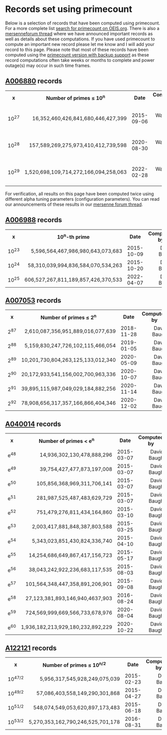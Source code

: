 # Records set using primecount

Below is a selection of records that have been computed using primecount. For a
more complete list [search for primecount on OEIS.org](https://oeis.org/search?q=primecount&language=english&go=Search).
There is also a [mersenneforum thread](https://www.mersenneforum.org/showthread.php?t=20473)
where we have announced important records as well as details about these computations.
If you have used primecount to compute an important new record please let me know
and I will add your record to this page. Please note that most of these records
have been computed using the
[primecount version with backup support](https://github.com/kimwalisch/primecount/tree/backup3#primecount-backup)
as these record computations often take weeks or months to complete and power
outage(s) may occur in such time frames.

## [A006880](https://oeis.org/A006880) records

<table>
  <tr align="center">
    <td><b>x</b></td>
    <td><b>Number of primes ≤ 10<sup>n</sup></b></td>
    <td><b>Date</b></td>
    <td><b>Computed by</b></td>
  </tr>
  <tr align="right">
    <td>10<sup>27</sup></td>
    <td>16,352,460,426,841,680,446,427,399</td>
    <td>2015-09-06</td>
    <td>Kim Walisch & David Baugh</td>
  </tr>
  <tr align="right">
    <td>10<sup>28</sup></td>
    <td>157,589,269,275,973,410,412,739,598</td>
    <td>2020-08-30</td>
    <td>Kim Walisch & David Baugh</td>
  </tr>
  <tr align="right">
    <td>10<sup>29</sup></td>
    <td>1,520,698,109,714,272,166,094,258,063</td>
    <td>2022-02-28</td>
    <td>Kim Walisch & David Baugh</td>
  </tr>
</table>

For verification, all results on this page have been computed twice using
different alpha tuning parameters (configuration parameters).
You can read our announcements of these results in our
[mersenne forum thread](https://mersenneforum.org/showthread.php?t=20473&page=3).

## [A006988](https://oeis.org/A006988) records

<table>
  <tr align="center">
    <td><b>x</b></td>
    <td><b>10<sup>n</sup>-th prime</b></td>
    <td><b>Date</b></td>
    <td><b>Computed by</b></td>
  </tr>
  <tr align="right">
    <td>10<sup>23</sup></td>
    <td>5,596,564,467,986,980,643,073,683</td>
    <td>2015-10-09</td>
    <td>David Baugh</td>
  </tr>
  <tr align="right">
    <td>10<sup>24</sup></td>
    <td>58,310,039,994,836,584,070,534,263</td>
    <td>2015-10-20</td>
    <td>David Baugh</td>
  </tr>
  <tr align="right">
    <td>10<sup>25</sup></td>
    <td>606,527,267,811,189,857,426,370,533</td>
    <td>2022-04-07</td>
    <td>David Baugh</td>
  </tr>
</table>

## [A007053](https://oeis.org/A007053) records

<table>
  <tr align="center">
    <td><b>x</b></td>
    <td><b>Number of primes ≤ 2<sup>n</sup></b></td>
    <td><b>Date</b></td>
    <td><b>Computed by</b></td>
  </tr>
  <tr align="right">
    <td>2<sup>87</sup></td>
    <td>2,610,087,356,951,889,016,077,639</td>
    <td>2018-11-28</td>
    <td>David Baugh</td>
  </tr>
  <tr align="right">
    <td>2<sup>88</sup></td>
    <td>5,159,830,247,726,102,115,466,054</td>
    <td>2019-01-05</td>
    <td>David Baugh</td>
  </tr>
  <tr align="right">
    <td>2<sup>89</sup></td>
    <td>10,201,730,804,263,125,133,012,340</td>
    <td>2020-05-09</td>
    <td>David Baugh</td>
  </tr>
  <tr align="right">
    <td>2<sup>90</sup></td>
    <td>20,172,933,541,156,002,700,963,336</td>
    <td>2020-10-07</td>
    <td>David Baugh</td>
  </tr>
  <tr align="right">
    <td>2<sup>91</sup></td>
    <td>39,895,115,987,049,029,184,882,256</td>
    <td>2020-11-14</td>
    <td>David Baugh</td>
  </tr>
  <tr align="right">
    <td>2<sup>92</sup></td>
    <td>78,908,656,317,357,166,866,404,346</td>
    <td>2020-12-02</td>
    <td>David Baugh</td>
  </tr>
</table>

## [A040014](https://oeis.org/A040014) records

<table>
  <tr align="center">
    <td><b>x</b></td>
    <td><b>Number of primes < e<sup>n</sup></b></td>
    <td><b>Date</b></td>
    <td><b>Computed by</b></td>
  </tr>
  <tr align="right">
    <td>e<sup>48</sup></td>
    <td>14,936,302,130,478,888,296</td>
    <td>2015-03-07</td>
    <td>David Baugh</td>
  </tr>
    <tr align="right">
    <td>e<sup>49</sup></td>
    <td>39,754,427,477,873,197,008</td>
    <td>2015-03-07</td>
    <td>David Baugh</td>
  </tr>
  <tr align="right">
    <td>e<sup>50</sup></td>
    <td>105,856,368,969,311,706,141</td>
    <td>2015-03-07</td>
    <td>David Baugh</td>
  </tr>
  <tr align="right">
    <td>e<sup>51</sup></td>
    <td>281,987,525,487,483,629,729</td>
    <td>2015-03-07</td>
    <td>David Baugh</td>
  </tr>
  <tr align="right">
    <td>e<sup>52</sup></td>
    <td>751,479,276,811,434,164,860</td>
    <td>2015-03-10</td>
    <td>David Baugh</td>
  </tr>
  <tr align="right">
    <td>e<sup>53</sup></td>
    <td>2,003,417,881,848,387,803,588</td>
    <td>2015-03-25</td>
    <td>David Baugh</td>
  </tr>
  <tr align="right">
    <td>e<sup>54</sup></td>
    <td>5,343,023,851,430,824,336,740</td>
    <td>2015-04-10</td>
    <td>David Baugh</td>
  </tr>
  <tr align="right">
    <td>e<sup>55</sup></td>
    <td>14,254,686,649,867,417,156,723</td>
    <td>2015-05-17</td>
    <td>David Baugh</td>
  </tr>
  <tr align="right">
    <td>e<sup>56</sup></td>
    <td>38,043,242,922,236,683,117,535</td>
    <td>2015-08-03</td>
    <td>David Baugh</td>
  </tr>
  <tr align="right">
    <td>e<sup>57</sup></td>
    <td>101,564,348,447,358,891,206,901</td>
    <td>2015-09-08</td>
    <td>David Baugh</td>
  </tr>
  <tr align="right">
    <td>e<sup>58</sup></td>
    <td>27,123,381,893,146,940,4637,903</td>
    <td>2016-08-24</td>
    <td>David Baugh</td>
  </tr>
  <tr align="right">
    <td>e<sup>59</sup></td>
    <td>724,569,999,669,566,733,678,976</td>
    <td>2020-08-04</td>
    <td>David Baugh</td>
  </tr>
  <tr align="right">
    <td>e<sup>60</sup></td>
    <td>1,936,182,213,929,180,232,892,229</td>
    <td>2020-10-22</td>
    <td>David Baugh</td>
  </tr>
</table>

## [A122121](https://oeis.org/A122121) records

<table>
  <tr align="center">
    <td><b>x</b></td>
    <td><b>Number of primes ≤ 10<sup>n/2</sup></b></td>
    <td><b>Date</b></td>
    <td><b>Computed by</b></td>
  </tr>
  <tr align="right">
    <td>10<sup>47/2</sup></td>
    <td>5,956,317,545,928,249,075,039</td>
    <td>2015-02-23</td>
    <td>David Baugh</td>
  </tr>
    <tr align="right">
    <td>10<sup>49/2</sup></td>
    <td>57,086,403,558,149,290,301,868</td>
    <td>2015-04-27</td>
    <td>David Baugh</td>
  </tr>
    <tr align="right">
    <td>10<sup>51/2</sup></td>
    <td>548,074,549,053,620,897,173,483</td>
    <td>2015-06-18</td>
    <td>David Baugh</td>
  </tr>
    <tr align="right">
    <td>10<sup>53/2</sup></td>
    <td>5,270,353,162,790,246,525,701,178</td>
    <td>2016-08-31</td>
    <td>David Baugh</td>
  </tr>
</table>
